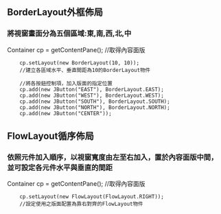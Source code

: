 <h2>BorderLayout外框佈局</h2>
<h3>將視窗畫面分為五個區域:東,南,西,北,中</h3>
Container cp = getContentPane(); //取得內容面版

		cp.setLayout(new BorderLayout(10, 10));
		//建立各區域水平、垂直間距為10的BorderLayout物件

		//將各按鈕控制項，加入版面的指定位置
		cp.add(new JButton("EAST"), BorderLayout.EAST);		
		cp.add(new JButton("WEST"), BorderLayout.WEST);
		cp.add(new JButton("SOUTH"), BorderLayout.SOUTH);
		cp.add(new JButton("NORTH"), BorderLayout.NORTH);
		cp.add(new JButton("CENTER"));
<h2>FlowLayout循序佈局</h2>
<h3>依照元件加入順序，以視窗寬度由左至右加入，置於內容面版中間，並可設定各元件水平與垂直的間距</h3>
Container cp = getContentPane(); //取得內容面版

		cp.setLayout(new FlowLayout(FlowLayout.RIGHT));
		//設定使用之版面配置為靠右對齊的FlowLayout物件
